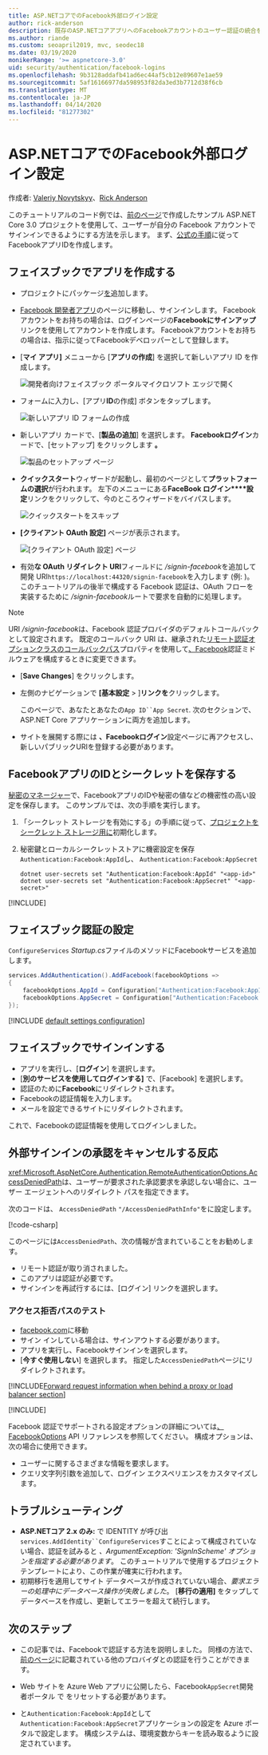 ```yaml
---
title: ASP.NETコアでのFacebook外部ログイン設定
author: rick-anderson
description: 既存のASP.NETコアアプリへのFacebookアカウントのユーザー認証の統合を示すコード例を含むチュートリアル。
ms.author: riande
ms.custom: seoapril2019, mvc, seodec18
ms.date: 03/19/2020
monikerRange: '>= aspnetcore-3.0'
uid: security/authentication/facebook-logins
ms.openlocfilehash: 9b3128addafb41ad6ec44af5cb12e89607e1ae59
ms.sourcegitcommit: 5af16166977da598953f82da3ed3b7712d38f6cb
ms.translationtype: MT
ms.contentlocale: ja-JP
ms.lasthandoff: 04/14/2020
ms.locfileid: "81277302"
---
```

# <a name="facebook-external-login-setup-in-aspnet-core"></a>ASP.NETコアでのFacebook外部ログイン設定

作成者: [Valeriy Novytskyy](https://github.com/01binary)、[Rick Anderson](https://twitter.com/RickAndMSFT)

<!-- per @rick-anderson and scott addie, don't update images. Remove images and point the customer to the FB set up page. FB needs to maintain  instructions to get key and secret.
-->

このチュートリアルのコード例では、[前のページ](xref:security/authentication/social/index)で作成したサンプル ASP.NET Core 3.0 プロジェクトを使用して、ユーザーが自分の Facebook アカウントでサインインできるようにする方法を示します。 まず、[公式の手順](https://developers.facebook.com)に従ってFacebookアプリIDを作成します。

## <a name="create-the-app-in-facebook"></a>フェイスブックでアプリを作成する

* プロジェクトにパッケージ[を](https://www.nuget.org/packages/Microsoft.AspNetCore.Authentication.Facebook)追加します。

* [Facebook 開発者アプリ](https://developers.facebook.com/apps/)のページに移動し、サインインします。 Facebookアカウントをお持ちの場合は、ログインページの**Facebookにサインアップ**リンクを使用してアカウントを作成します。  Facebookアカウントをお持ちの場合は、指示に従ってFacebookデベロッパーとして登録します。

* [**マイ アプリ]** メニューから [**アプリの作成**] を選択して新しいアプリ ID を作成します。

   ![開発者向けフェイスブック ポータルマイクロソフト エッジで開く](index/_static/FBMyApps.png)

* フォームに入力し、[アプリ**ID**の作成] ボタンをタップします。

  ![新しいアプリ ID フォームの作成](index/_static/FBNewAppId.png)

* 新しいアプリ カードで、[**製品の追加**] を選択します。  **Facebookログイン**カードで、[セットアップ] をクリックします **。** 

  ![製品のセットアップ ページ](index/_static/FBProductSetup.png)

* **クイックスタート**ウィザードが起動し、最初のページとして**プラットフォームの選択**が行われます。 左下のメニューにある**FaceBook ログイン****設定**リンクをクリックして、今のところウィザードをバイパスします。

  ![クイックスタートをスキップ](index/_static/FBSkipQuickStart.png)

* **[クライアント OAuth 設定]** ページが表示されます。

  ![[クライアント OAuth 設定] ページ](index/_static/FBOAuthSetup.png)

* 有効**な OAuth リダイレクト URI**フィールドに */signin-facebook*を追加して開発 URI`https://localhost:44320/signin-facebook`を入力します (例: )。 このチュートリアルの後半で構成する Facebook 認証は、OAuth フローを実装するために */signin-facebook*ルートで要求を自動的に処理します。

> [!NOTE]
> URI */signin-facebook*は、Facebook 認証プロバイダのデフォルトコールバックとして設定されます。 既定のコールバック URI は、継承された[リモート認証オプションクラスのコールバックパス](/dotnet/api/microsoft.aspnetcore.authentication.remoteauthenticationoptions.callbackpath)プロパティを使用して[、Facebook](/dotnet/api/microsoft.aspnetcore.authentication.facebook.facebookoptions)認証ミドルウェアを構成するときに変更できます。

* [**Save Changes**] をクリックします。

* 左側のナビゲーションで **[基本設定** > ]**リンクを**クリックします。

  このページで、あなたとあなたの`App ID``App Secret`. 次のセクションで、ASP.NET Core アプリケーションに両方を追加します。

* サイトを展開する際には **、Facebookログイン**設定ページに再アクセスし、新しいパブリックURIを登録する必要があります。

## <a name="store-the-facebook-app-id-and-secret"></a>FacebookアプリのIDとシークレットを保存する

[秘密のマネージャー](xref:security/app-secrets)で、FacebookアプリのIDや秘密の値などの機密性の高い設定を保存します。 このサンプルでは、次の手順を実行します。

1. 「シークレット ストレージを有効にする」の手順に従って、[プロジェクトをシークレット ストレージ用に](xref:security/app-secrets#enable-secret-storage)初期化します。
1. 秘密鍵とローカルシークレットストアに機密設定を保存`Authentication:Facebook:AppId`し、 `Authentication:Facebook:AppSecret`

    ```dotnetcli
    dotnet user-secrets set "Authentication:Facebook:AppId" "<app-id>"
    dotnet user-secrets set "Authentication:Facebook:AppSecret" "<app-secret>"
    ```

[!INCLUDE[](~/includes/environmentVarableColon.md)]

## <a name="configure-facebook-authentication"></a>フェイスブック認証の設定

`ConfigureServices` *Startup.cs*ファイルのメソッドにFacebookサービスを追加します。

```csharp
services.AddAuthentication().AddFacebook(facebookOptions =>
{
    facebookOptions.AppId = Configuration["Authentication:Facebook:AppId"];
    facebookOptions.AppSecret = Configuration["Authentication:Facebook:AppSecret"];
});
```

[!INCLUDE [default settings configuration](includes/default-settings.md)]

## <a name="sign-in-with-facebook"></a>フェイスブックでサインインする

* アプリを実行し、[**ログイン**] を選択します。 
* [**別のサービスを使用してログインする]** で、[Facebook] を選択します。
* 認証のために**Facebook**にリダイレクトされます。
* Facebookの認証情報を入力します。
* メールを設定できるサイトにリダイレクトされます。

これで、Facebookの認証情報を使用してログインしました。

<a name="react"></a>

## <a name="react-to-cancel-authorize-external-sign-in"></a>外部サインインの承認をキャンセルする反応

<xref:Microsoft.AspNetCore.Authentication.RemoteAuthenticationOptions.AccessDeniedPath>は、ユーザーが要求された承認要求を承認しない場合に、ユーザー エージェントへのリダイレクト パスを指定できます。

次のコードは、 `AccessDeniedPath` `"/AccessDeniedPathInfo"`をに設定します。

[!code-csharp[](~/security/authentication/social/social-code/StartupAccessDeniedPath.cs?name=snippetFB)]

このページには`AccessDeniedPath`、次の情報が含まれていることをお勧めします。

*  リモート認証が取り消されました。
* このアプリは認証が必要です。
* サインインを再試行するには、[ログイン] リンクを選択します。

### <a name="test-accessdeniedpath"></a>アクセス拒否パスのテスト

* [facebook.com](https://www.facebook.com/)に移動
* サイン インしている場合は、サインアウトする必要があります。
* アプリを実行し、Facebookサインインを選択します。
* [**今すぐ使用しない**] を選択します。 指定した`AccessDeniedPath`ページにリダイレクトされます。

<!-- End of React  -->
[!INCLUDE[Forward request information when behind a proxy or load balancer section](includes/forwarded-headers-middleware.md)]

[!INCLUDE[](includes/chain-auth-providers.md)]

Facebook 認証でサポートされる設定オプションの詳細については[、FacebookOptions](/dotnet/api/microsoft.aspnetcore.builder.facebookoptions) API リファレンスを参照してください。 構成オプションは、次の場合に使用できます。

* ユーザーに関するさまざまな情報を要求します。
* クエリ文字列引数を追加して、ログイン エクスペリエンスをカスタマイズします。

## <a name="troubleshooting"></a>トラブルシューティング

* **ASP.NETコア 2.x のみ:** で IDENTITY が呼び出`services.AddIdentity``ConfigureServices`すことによって構成されていない場合、認証を試みると *、ArgumentException: 'SignInScheme' オプションを指定する必要があります*。 このチュートリアルで使用するプロジェクト テンプレートにより、この作業が確実に行われます。
* 初期移行を適用してサイト データベースが作成されていない場合、*要求エラーの処理中にデータベース操作が失敗しました*。 [**移行の適用]** をタップしてデータベースを作成し、更新してエラーを超えて続行します。

## <a name="next-steps"></a>次のステップ

* この記事では、Facebookで認証する方法を説明しました。 同様の方法で、[前のページ](xref:security/authentication/social/index)に記載されている他のプロバイダとの認証を行うことができます。

* Web サイトを Azure Web アプリに公開したら、Facebook`AppSecret`開発者ポータル で をリセットする必要があります。

* と`Authentication:Facebook:AppId`として`Authentication:Facebook:AppSecret`アプリケーションの設定を Azure ポータルで設定します。 構成システムは、環境変数からキーを読み取るように設定されています。
